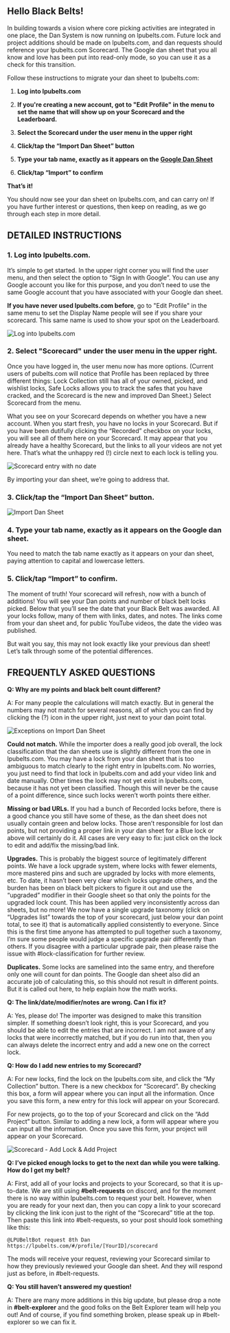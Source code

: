 ## Hello Black Belts!

In building towards a vision where core picking activities are integrated in one place, the Dan System is now running on lpubelts.com. Future lock and project additions should be made on lpubelts.com, and dan requests should reference your lpubelts.com Scorecard. The Google dan sheet that you all know and love has been put into read-only mode, so you can use it as a check for this transition.

Follow these instructions to migrate your dan sheet to lpubelts.com:

1. **Log into lpubelts.com**

2. **If you're creating a new account, got to "Edit Profile"  in the menu to set the name that will show up on your Scorecard and the Leaderboard.**
3. **Select the Scorecard under the user menu in the upper right**
4. **Click/tap the “Import Dan Sheet” button**
5. **Type your tab name, exactly as it appears on the [Google Dan Sheet](https://docs.Google.com/spreadsheets/d/1gXQvnFi5usYNcFJKqxxBXYzMczNZ0ml_UVHYrX4D90o/edit?usp=sharing)**
6. **Click/tap “Import” to confirm**

**That’s it!**

You should now see your dan sheet on lpubelts.com, and can carry on! If you have further interest or questions, then keep on reading, as we go through each step in more detail.

## DETAILED INSTRUCTIONS

### 1. Log into lpubelts.com.

It’s simple to get started. In the upper right corner you will find the user menu, and then select the option to “Sign In with Google”. You can use any Google account you like for this purpose, and you don’t need to use the same Google account that you have associated with your Google dan sheet.

**If you have never used lpubelts.com before**, go to "Edit Profile" in the same menu to set the Display Name people will see if you share your scorecard. This same name is used to show your spot on the Leaderboard.

![Log into lpubelts.com](https://dev.lpubelts.com/images/sign-in-+-scorecard-link-s.png)

### 2. Select "Scorecard" under the user menu in the upper right.

Once you have logged in, the user menu now has more options. (Current users of pubelts.com will notice that Profile has been replaced by three different things: Lock Collection still has all of your owned, picked, and wishlist locks, Safe Locks allows you to track the safes that you have cracked, and the Scorecard is the new and improved Dan Sheet.) Select Scorecard from the menu.

What you see on your Scorecard depends on whether you have a new account. When you start fresh, you have no locks in your Scorecard. But if you have been dutifully clicking the “Recorded” checkbox on your locks, you will see all of them here on your Scorecard. It may appear that you already have a healthy Scorecard, but the links to all your videos are not yet here. That’s what the unhappy red (!) circle next to each lock is telling you.

![Scorecard entry with no date](https://dev.lpubelts.com/images/no-date-s.png)

By importing your dan sheet, we’re going to address that.

### 3. Click/tap the “Import Dan Sheet” button.

![Import Dan Sheet](https://dev.lpubelts.com/images/import-dan-+-import-form-s.png)

### 4. Type your tab name, exactly as it appears on the Google dan sheet.

   You need to match the tab name exactly as it appears on your dan sheet, paying attention to capital and lowercase letters.

### 5. Click/tap “Import” to confirm.

   The moment of truth! Your scorecard will refresh, now with a bunch of additions! You will see your Dan points and number of black belt locks picked. Below that you’ll see the date that your Black Belt was awarded. All your locks follow, many of them with links, dates, and notes. The links come from your dan sheet and, for public YouTube videos, the date the video was published.

But wait you say, this may not look exactly like your previous dan sheet! Let’s talk through some of the potential differences.

## FREQUENTLY ASKED QUESTIONS

**Q: Why are my points and black belt count different?**

A: For many people the calculations will match exactly. But in general the numbers may not match for several reasons, all of which you can find by clicking the (?) icon in the upper right, just next to your dan point total.

![Exceptions on Import Dan Sheet](https://dev.lpubelts.com/images/exceptions-s.png)

**Could not match.** While the importer does a really good job overall, the lock classification that the dan sheets use is slightly different from the one in lpubelts.com. You may have a lock from your dan sheet that is too ambiguous to match clearly to the right entry in lpubelts.com. No worries, you just need to find that lock in lpubelts.com and add your video link and date manually. Other times the lock may not yet exist in lpubelts.com, because it has not yet been classified. Though this will never be the cause of a point difference, since such locks weren’t worth points there either.

**Missing or bad URLs.** If you had a bunch of Recorded locks before, there is a good chance you still have some of these, as the dan sheet does not usually contain green and below locks. Those aren’t responsible for lost dan points, but not providing a proper link in your dan sheet for a Blue lock or above will certainly do it. All cases are very easy to fix: just click on the lock to edit and add/fix the missing/bad link.

**Upgrades.** This is probably the biggest source of legitimately different points. We have a lock upgrade system, where locks with fewer elements, more mastered pins and such are upgraded by locks with more elements, etc. To date, it hasn’t been very clear which locks upgrade others, and the burden has been on black belt pickers to figure it out and use the “upgraded” modifier in their Google sheet so that only the points for the upgraded lock count. This has been applied very inconsistently across dan sheets, but no more! We now have a single upgrade taxonomy (click on “Upgrades list” towards the top of your scorecard, just below your dan point total, to see it) that is automatically applied consistently to everyone. Since this is the first time anyone has attempted to pull together such a taxonomy, I’m sure some people would judge a specific upgrade pair differently than others. If you disagree with a particular upgrade pair, then please raise the issue with #lock-classification for further review.

**Duplicates.** Some locks are samelined into the same entry, and therefore only one will count for dan points. The Google dan sheet also did an accurate job of calculating this, so this should not result in different points. But it is called out here, to help explain how the math works.

**Q: The link/date/modifier/notes are wrong. Can I fix it?**

A: Yes, please do! The importer was designed to make this transition simpler. If something doesn’t look right, this is your Scorecard, and you should be able to edit the entries that are incorrect. I am not aware of any locks that were incorrectly matched, but if you do run into that, then you can always delete the incorrect entry and add a new one on the correct lock.

**Q: How do I add new entries to my Scorecard?**

A: For new locks, find the lock on the lpubelts.com site, and click the “My Collection” button. There is a new checkbox for “Scorecard”. By checking this box, a form will appear where you can input all the information. Once you save this form, a new entry for this lock will appear on your Scorecard.

For new projects, go to the top of your Scorecard and click on the “Add Project” button. Similar to adding a new lock, a form will appear where you can input all the information. Once you save this form, your project will appear on your Scorecard.

![Scorecard - Add Lock & Add Project](https://dev.lpubelts.com/images/collection-+-add-project-s.png)

**Q: I’ve picked enough locks to get to the next dan while you were talking. How do I get my belt?**

A: First, add all of your locks and projects to your Scorecard, so that it is up-to-date. We are still using **#belt-requests** on discord, and for the moment there is no way within lpubelts.com to request your belt. However, when you are ready for your next dan, then you can copy a link to your scorecard by clicking the link icon just to the right of the “Scorecard” title at the top. Then paste this link into #belt-requests, so your post should look something like this:

`@LPUBeltBot request 8th Dan https://lpubelts.com/#/profile/[YourID]/scorecard`

The mods will receive your request, reviewing your Scorecard similar to how they previously reviewed your Google dan sheet. And they will respond just as before, in #belt-requests.

**Q: You still haven’t answered my question!**

A: There are many more additions in this big update, but please drop a note in **#belt-explorer** and the good folks on the Belt Explorer team will help you out! And of course, if you find something broken, please speak up in #belt-explorer so we can fix it.

